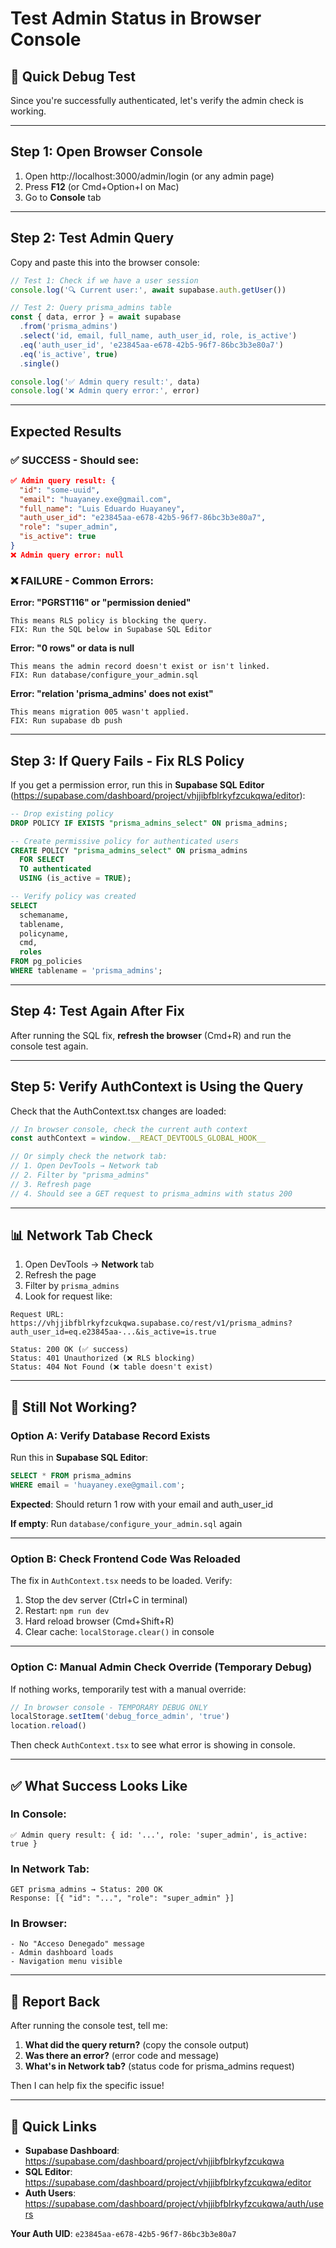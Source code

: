 # Test Admin Status in Browser Console

## 🧪 Quick Debug Test

Since you're successfully authenticated, let's verify the admin check is working.

---

## Step 1: Open Browser Console

1. Open http://localhost:3000/admin/login (or any admin page)
2. Press **F12** (or Cmd+Option+I on Mac)
3. Go to **Console** tab

---

## Step 2: Test Admin Query

Copy and paste this into the browser console:

```javascript
// Test 1: Check if we have a user session
console.log('🔍 Current user:', await supabase.auth.getUser())

// Test 2: Query prisma_admins table
const { data, error } = await supabase
  .from('prisma_admins')
  .select('id, email, full_name, auth_user_id, role, is_active')
  .eq('auth_user_id', 'e23845aa-e678-42b5-96f7-86bc3b3e80a7')
  .eq('is_active', true)
  .single()

console.log('✅ Admin query result:', data)
console.log('❌ Admin query error:', error)
```

---

## Expected Results

### ✅ SUCCESS - Should see:
```json
✅ Admin query result: {
  "id": "some-uuid",
  "email": "huayaney.exe@gmail.com",
  "full_name": "Luis Eduardo Huayaney",
  "auth_user_id": "e23845aa-e678-42b5-96f7-86bc3b3e80a7",
  "role": "super_admin",
  "is_active": true
}
❌ Admin query error: null
```

### ❌ FAILURE - Common Errors:

**Error: "PGRST116" or "permission denied"**
```
This means RLS policy is blocking the query.
FIX: Run the SQL below in Supabase SQL Editor
```

**Error: "0 rows" or data is null**
```
This means the admin record doesn't exist or isn't linked.
FIX: Run database/configure_your_admin.sql
```

**Error: "relation 'prisma_admins' does not exist"**
```
This means migration 005 wasn't applied.
FIX: Run supabase db push
```

---

## Step 3: If Query Fails - Fix RLS Policy

If you get a permission error, run this in **Supabase SQL Editor** (https://supabase.com/dashboard/project/vhjjibfblrkyfzcukqwa/editor):

```sql
-- Drop existing policy
DROP POLICY IF EXISTS "prisma_admins_select" ON prisma_admins;

-- Create permissive policy for authenticated users
CREATE POLICY "prisma_admins_select" ON prisma_admins
  FOR SELECT
  TO authenticated
  USING (is_active = TRUE);

-- Verify policy was created
SELECT
  schemaname,
  tablename,
  policyname,
  cmd,
  roles
FROM pg_policies
WHERE tablename = 'prisma_admins';
```

---

## Step 4: Test Again After Fix

After running the SQL fix, **refresh the browser** (Cmd+R) and run the console test again.

---

## Step 5: Verify AuthContext is Using the Query

Check that the AuthContext.tsx changes are loaded:

```javascript
// In browser console, check the current auth context
const authContext = window.__REACT_DEVTOOLS_GLOBAL_HOOK__

// Or simply check the network tab:
// 1. Open DevTools → Network tab
// 2. Filter by "prisma_admins"
// 3. Refresh page
// 4. Should see a GET request to prisma_admins with status 200
```

---

## 📊 Network Tab Check

1. Open DevTools → **Network** tab
2. Refresh the page
3. Filter by `prisma_admins`
4. Look for request like:

```
Request URL: https://vhjjibfblrkyfzcukqwa.supabase.co/rest/v1/prisma_admins?auth_user_id=eq.e23845aa-...&is_active=is.true

Status: 200 OK (✅ success)
Status: 401 Unauthorized (❌ RLS blocking)
Status: 404 Not Found (❌ table doesn't exist)
```

---

## 🐛 Still Not Working?

### Option A: Verify Database Record Exists

Run this in **Supabase SQL Editor**:

```sql
SELECT * FROM prisma_admins
WHERE email = 'huayaney.exe@gmail.com';
```

**Expected**: Should return 1 row with your email and auth_user_id

**If empty**: Run `database/configure_your_admin.sql` again

---

### Option B: Check Frontend Code Was Reloaded

The fix in `AuthContext.tsx` needs to be loaded. Verify:

1. Stop the dev server (Ctrl+C in terminal)
2. Restart: `npm run dev`
3. Hard reload browser (Cmd+Shift+R)
4. Clear cache: `localStorage.clear()` in console

---

### Option C: Manual Admin Check Override (Temporary Debug)

If nothing works, temporarily test with a manual override:

```javascript
// In browser console - TEMPORARY DEBUG ONLY
localStorage.setItem('debug_force_admin', 'true')
location.reload()
```

Then check `AuthContext.tsx` to see what error is showing in console.

---

## ✅ What Success Looks Like

### In Console:
```
✅ Admin query result: { id: '...', role: 'super_admin', is_active: true }
```

### In Network Tab:
```
GET prisma_admins → Status: 200 OK
Response: [{ "id": "...", "role": "super_admin" }]
```

### In Browser:
```
- No "Acceso Denegado" message
- Admin dashboard loads
- Navigation menu visible
```

---

## 📝 Report Back

After running the console test, tell me:

1. **What did the query return?** (copy the console output)
2. **Was there an error?** (error code and message)
3. **What's in Network tab?** (status code for prisma_admins request)

Then I can help fix the specific issue!

---

## 🔗 Quick Links

- **Supabase Dashboard**: https://supabase.com/dashboard/project/vhjjibfblrkyfzcukqwa
- **SQL Editor**: https://supabase.com/dashboard/project/vhjjibfblrkyfzcukqwa/editor
- **Auth Users**: https://supabase.com/dashboard/project/vhjjibfblrkyfzcukqwa/auth/users

**Your Auth UID**: `e23845aa-e678-42b5-96f7-86bc3b3e80a7`
